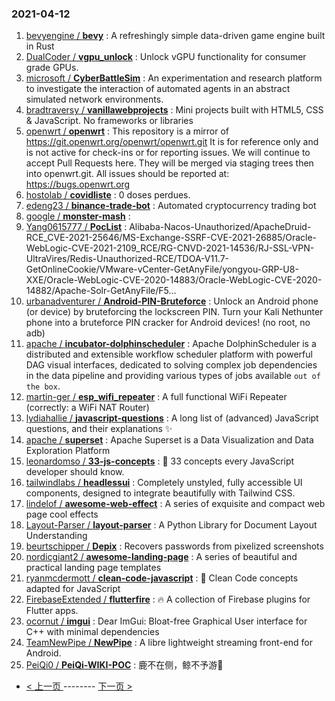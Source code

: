 ### 2021-04-12 
1. [
        bevyengine /
**bevy**](https://github.com/bevyengine/bevy) : A refreshingly simple data-driven game engine built in Rust
1. [
        DualCoder /
**vgpu_unlock**](https://github.com/DualCoder/vgpu_unlock) : Unlock vGPU functionality for consumer grade GPUs.
1. [
        microsoft /
**CyberBattleSim**](https://github.com/microsoft/CyberBattleSim) : An experimentation and research platform to investigate the interaction of automated agents in an abstract simulated network environments.
1. [
        bradtraversy /
**vanillawebprojects**](https://github.com/bradtraversy/vanillawebprojects) : Mini projects built with HTML5, CSS & JavaScript. No frameworks or libraries
1. [
        openwrt /
**openwrt**](https://github.com/openwrt/openwrt) : This repository is a mirror of https://git.openwrt.org/openwrt/openwrt.git It is for reference only and is not active for check-ins or for reporting issues. We will continue to accept Pull Requests here. They will be merged via staging trees then into openwrt.git. All issues should be reported at: https://bugs.openwrt.org
1. [
        hostolab /
**covidliste**](https://github.com/hostolab/covidliste) : 0 doses perdues.
1. [
        edeng23 /
**binance-trade-bot**](https://github.com/edeng23/binance-trade-bot) : Automated cryptocurrency trading bot
1. [
        google /
**monster-mash**](https://github.com/google/monster-mash) : 
1. [
        Yang0615777 /
**PocList**](https://github.com/Yang0615777/PocList) : Alibaba-Nacos-Unauthorized/ApacheDruid-RCE_CVE-2021-25646/MS-Exchange-SSRF-CVE-2021-26885/Oracle-WebLogic-CVE-2021-2109_RCE/RG-CNVD-2021-14536/RJ-SSL-VPN-UltraVires/Redis-Unauthorized-RCE/TDOA-V11.7-GetOnlineCookie/VMware-vCenter-GetAnyFile/yongyou-GRP-U8-XXE/Oracle-WebLogic-CVE-2020-14883/Oracle-WebLogic-CVE-2020-14882/Apache-Solr-GetAnyFile/F5…
1. [
        urbanadventurer /
**Android-PIN-Bruteforce**](https://github.com/urbanadventurer/Android-PIN-Bruteforce) : Unlock an Android phone (or device) by bruteforcing the lockscreen PIN. Turn your Kali Nethunter phone into a bruteforce PIN cracker for Android devices! (no root, no adb)
1. [
        apache /
**incubator-dolphinscheduler**](https://github.com/apache/incubator-dolphinscheduler) : Apache DolphinScheduler is a distributed and extensible workflow scheduler platform with powerful DAG visual interfaces, dedicated to solving complex job dependencies in the data pipeline and providing various types of jobs available `out of the box`.
1. [
        martin-ger /
**esp_wifi_repeater**](https://github.com/martin-ger/esp_wifi_repeater) : A full functional WiFi Repeater (correctly: a WiFi NAT Router)
1. [
        lydiahallie /
**javascript-questions**](https://github.com/lydiahallie/javascript-questions) : A long list of (advanced) JavaScript questions, and their explanations ✨
1. [
        apache /
**superset**](https://github.com/apache/superset) : Apache Superset is a Data Visualization and Data Exploration Platform
1. [
        leonardomso /
**33-js-concepts**](https://github.com/leonardomso/33-js-concepts) : 📜 33 concepts every JavaScript developer should know.
1. [
        tailwindlabs /
**headlessui**](https://github.com/tailwindlabs/headlessui) : Completely unstyled, fully accessible UI components, designed to integrate beautifully with Tailwind CSS.
1. [
        lindelof /
**awesome-web-effect**](https://github.com/lindelof/awesome-web-effect) : A series of exquisite and compact web page cool effects
1. [
        Layout-Parser /
**layout-parser**](https://github.com/Layout-Parser/layout-parser) : A Python Library for Document Layout Understanding
1. [
        beurtschipper /
**Depix**](https://github.com/beurtschipper/Depix) : Recovers passwords from pixelized screenshots
1. [
        nordicgiant2 /
**awesome-landing-page**](https://github.com/nordicgiant2/awesome-landing-page) : A series of beautiful and practical landing page templates
1. [
        ryanmcdermott /
**clean-code-javascript**](https://github.com/ryanmcdermott/clean-code-javascript) : 🛁 Clean Code concepts adapted for JavaScript
1. [
        FirebaseExtended /
**flutterfire**](https://github.com/FirebaseExtended/flutterfire) : 🔥 A collection of Firebase plugins for Flutter apps.
1. [
        ocornut /
**imgui**](https://github.com/ocornut/imgui) : Dear ImGui: Bloat-free Graphical User interface for C++ with minimal dependencies
1. [
        TeamNewPipe /
**NewPipe**](https://github.com/TeamNewPipe/NewPipe) : A libre lightweight streaming front-end for Android.
1. [
        PeiQi0 /
**PeiQi-WIKI-POC**](https://github.com/PeiQi0/PeiQi-WIKI-POC) : 鹿不在侧，鲸不予游🐋 

- [ < 上一页 ](https://github.com/able8/github-trending-daily-record/blob/master/2021-04-11.md) -------- [ 下一页 > ](https://github.com/able8/github-trending-daily-record/blob/master/2021-04-13.md)